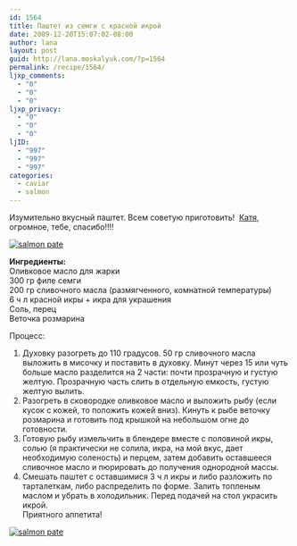 ```yaml
---
id: 1564
title: Паштет из семги с красной икрой
date: 2009-12-20T15:07:02-08:00
author: lana
layout: post
guid: http://lana.moskalyuk.com/?p=1564
permalink: /recipe/1564/
ljxp_comments:
  - "0"
  - "0"
  - "0"
ljxp_privacy:
  - "0"
  - "0"
  - "0"
ljID:
  - "997"
  - "997"
  - "997"
categories:
  - caviar
  - salmon
---
```

Изумительно вкусный паштет. Всем советую приготовить!  [Катя](http://chatskaa.livejournal.com/229675.html?view=6042923#t6042923), огромное, тебе, спасибо!!!!

<a class="flickr-image alignnone" title="salmon pate" href="http://www.flickr.com/photos/67405678@N00/4199372256/" target="_blank"><img src="http://farm3.static.flickr.com/2803/4199372256_b58bde603a.jpg" alt="salmon pate" /></a>

**Ингредиенты:**  
Оливковое масло для жарки  
300 гр филе семги  
200 гр сливочного масла (размягченного, комнатной температуры)  
6 ч л красной икры + икра для украшения  
Соль, перец  
Веточка розмарина

Процесс:  
1. Духовку разогреть до 110 градусов. 50 гр сливочного масла выложить в мисочку и поставить в духовку. Минут через 15 или чуть больше масло разделится на 2 части: почти прозрачную и густую желтую. Прозрачную часть слить в отдельную емкость, густую желтую вылить.  
3. Разогреть в сковородке оливковое масло и выложить рыбу (если кусок с кожей, то положить кожей вниз). Кинуть к рыбе веточку розмарина и готовить под крышкой на небольшом огне до готовности.  
4. Готовую рыбу измельчить в блендере вместе с половиной икры, солью (я практически не солила, икра, на мой вкус, дает необходимую соленость) и перцем, затем добавить оставшееся сливочное масло и пюрировать до получения однородной массы.  
5. Смешать паштет с оставшимися 3 ч л икры и либо разложить по тарталеткам, либо распределить по форме. Залить топленым маслом и убрать в холодильник. Перед подачей на стол украсить икрой.  
Приятного аппетита!

<a class="flickr-image alignnone" title="salmon pate" href="http://www.flickr.com/photos/67405678@N00/4199373382/" target="_blank"><img src="http://farm3.static.flickr.com/2613/4199373382_f8b263a73c.jpg" alt="salmon pate" /></a>